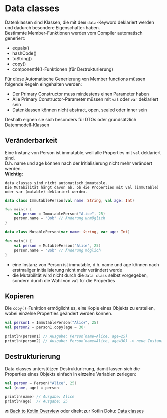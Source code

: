 # Data classes

Datenklassen sind Klassen, die mit dem `data`-Keyword deklariert werden und dadurch besondere Eigenschaften haben.<br>
Bestimmte Member-Funktionen werden vom Compiler automatisch generiert:
- equals()
- hashCode()
- toString()
- copy()
- componentN()-Funktionen (für Destrukturierung)

Für diese Automatische Generierung von Member functions müssen folgende Regeln eingehalten werden:
- Der Primary Constructor muss mindestens einen Parameter haben
- Alle Primary Constructor-Parameter müssen mit `val` oder `var` deklariert sein
- Datenklassen können nicht abstract, open, sealed oder inner sein

Deshalb eignen sie sich besonders für DTOs oder grundsätzlich Datenmodell-Klassen

## Veränderbarkeit

Eine Instanz von Person ist immutable, weil alle Properties mit `val` deklariert sind.<br>
D.h. name und age können nach der Initialisierung nicht mehr verändert werden.<br>
**Wichtig:**

    data classes sind nicht automatisch immutable.
    Die Mutabilität hängt davon ab, ob die Properties mit val (immutable) oder var (mutable) deklariert werden.


```kotlin
data class ImmutablePerson(val name: String, val age: Int)

fun main() {
    val person = ImmutablePerson("Alice", 25)
    person.name = "Bob" // Änderung unmöglich
}
```
    
```kotlin
data class MutablePerson(var name: String, var age: Int)

fun main() {
    val person = MutablePerson("Alice", 25)
    person.name = "Bob" // Änderung möglich
}
```

- eine Instanz von Person ist immutable, d.h. name und age können nach erstmaliger initialisierung nicht mehr verändert werde
- die Mutabilität wird nicht durch die `data class` selbst vorgegeben, sondern durch die Wahl von `val` für die Properties

## Kopieren

Die `copy()`-Funktion ermöglicht es, eine Kopie eines Objekts zu erstellen, wobei einzelne Properties geändert werden können.

```kotlin
val person1 = ImmutablePerson("Alice", 25)
val person2 = person1.copy(age = 30)

println(person1) // Ausgabe: Person(name=Alice, age=25)
println(person2) // Ausgabe: Person(name=Alice, age=30) -> neue Instanz
```

## Destrukturierung

Data classes unterstützen Destrukturierung, damit lassen sich die Properties eines Objekts einfach in einzelne Variablen zerlegen:

```kotlin
val person = Person("Alice", 25)
val (name, age) = person

println(name) // Ausgabe: Alice
println(age)  // Ausgabe: 25
```

🔙 [Back to Kotlin Overview](../README.md) oder direkt zur Kotlin Doku: [Data classes](https://kotlinlang.org/docs/data-classes.html) 
